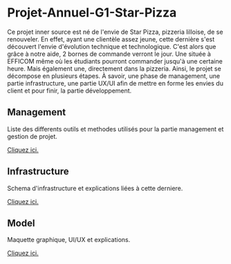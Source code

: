 # Projet-Annuel-G1-Star-Pizza

Ce projet inner source est né de l'envie de Star Pizza, pizzeria lilloise, de se renouveler. En effet, ayant une clientèle assez jeune, cette dernière s'est découvert l'envie d'évolution technique et technologique. C'est alors que grâce à notre aide, 2 bornes de commande verront le jour. Une située à EFFICOM même où les étudiants pourront commander jusqu'à une certaine heure. Mais également une, directement dans la pizzeria. Ainsi, le projet se décompose en plusieurs étapes. À savoir, une phase de management, une partie infrastructure, une partie UX/UI afin de mettre en forme les envies du client et pour finir, la partie développement.

## Management
Liste des differents outils et methodes utilisés pour la partie management et gestion de projet.

[Cliquez ici.](https://github.com/Groupe1CSIA2021/Projet-Annuel-G1/tree/main/Management)

## Infrastructure
Schema d'infrastructure et explications liées à cette derniere.

[Cliquez ici.](https://github.com/Groupe1CSIA2021/Projet-Annuel-G1/tree/main/Infrastructure)

## Model
Maquette graphique, UI/UX et explications.

[Cliquez ici.](https://github.com/Groupe1CSIA2021/Projet-Annuel-G1/tree/main/Model)
